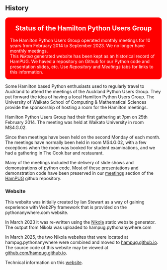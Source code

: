 
## History

<!--Add http to announce Status of HamPUG. Ian 2025-03-06: Used background-colour red, and Warning gives red border-->
<div class="warning" style='padding:0.1em; background-color:red; color:white; border-radius: 10px;'> 
<span>
<h2 style='margin-top:1em; text-align:center'>
<b>Status of the Hamilton Python Users Group</b></h2>
<p style='margin-left:1em;'>
The Hamilton Python Users Group operated monthly meetings for 10 years from February 2014 to September 2023. We no longer have monthly meetings.<br>
This <i>Nikola</i> generated website has been kept as an historical record of HamPUG. We haved a repository on Github for our Python code and presentation slides, etc. Use <i>Repository</i> and <i>Meetings</i> tabs for links to this information. 
</span></div>


Some Hamilton based Python enthusiasts used to regularly travel to Auckland to attend the
meetings of the Auckland Python Users Group. They put forward the idea of having
a local Hamilton Python Users Group. The University of Waikato School of Computing & 
Mathematical Sciences provide the sponsorship of hosting a room for the Hamilton meetings.

Hamilton Python Users Group had their first gathering at 7pm on 25th February 2014.
The meeting was held at Waikato University in room MS4.G.02. 

Since then meetings have been held on the second Monday of each month. The meetings have normally 
been held in room MS4.G.02, with a few exceptions when the room was booked for
student examinations, and we had a gathering in The Cook bar and restaurant.

Many of the meetings included the delivery of slide shows and demonstrations of
python code. Most of these presentations and demonstration code have been
preserved in our [meetings](https://github.com/HamPUG/meetings) section of the
[HamPUG](https://github.com/hampug) github repository.

### Website

This website was initially created by Ian Stewart as a way of gaining experience with
Web2Py framework that is provided on the pythonanywhere.com website.

In March 2023 it was re-written using the [Nikola](https://getnikola.com/) static website generator.
The output from Nikola was uploaded to hampug.pythonanywhere.com 

In March 2025, the two Nikola websites that were located at hampug.pythonanywhere were combined and moved to [hampug.github.io](https://hampug.github.io). The source code of this website may be viewed at [github.com/hampug.github.io](https://github.com/hampug.github.io).

Technical information on this [website](/readme/).



